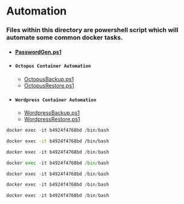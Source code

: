 # Automation

### Files within this directory are powershell script which will automate some common docker tasks.
- #### [PasswordGen.ps1](./PasswordGen.ps1)
- #### `Octopus Container Automation`
    - [OctopusBackup.ps1](./Octopus%20Container%20Automation/OctopusBackup.ps1)
    - [OctopusRestore.ps1](./Octopus%20Container%20Automation/OctopusRestore.ps1)
- #### `Wordpress Container Automation`
    - [WordpressBackup.ps1](./Wordpress%20Container%20Automation/WordpressBackup.ps1)
    - [WordpressRestore.ps1](./Wordpress%20Container%20Automation/WordpressRestore.ps1)


```powershell
docker exec -it b4924f4768bd /bin/bash
```
```bash
docker exec -it b4924f4768bd /bin/bash
```
```javascript
docker exec -it b4924f4768bd /bin/bash
```
```python
docker exec -it b4924f4768bd /bin/bash
```
```c#
docker exec -it b4924f4768bd /bin/bash
```
```java
docker exec -it b4924f4768bd /bin/bash
```
```kotlin
docker exec -it b4924f4768bd /bin/bash
```